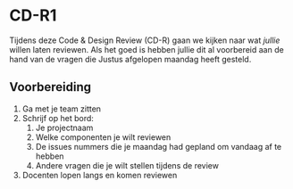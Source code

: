 # CD-R1

Tijdens deze Code & Design Review (CD-R) gaan we kijken naar wat _jullie_ willen laten reviewen. Als het goed is hebben jullie dit al voorbereid aan de hand van de vragen die Justus afgelopen maandag heeft gesteld. 

## Voorbereiding

1. Ga met je team zitten
2. Schrijf op het bord:
    1. Je projectnaam
    2. Welke componenten je wilt reviewen
    3. De issues nummers die je maandag had gepland om vandaag af te hebben
    4. Andere vragen die je wilt stellen tijdens de review
4. Docenten lopen langs en komen reviewen
